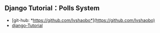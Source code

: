 Django Tutorial：Polls System
----------
* [git-hub: *https://github.com/lvshaobo*](https://github.com/lvshaobo)
* [django-Tutorial](https://docs.djangoproject.com/en/1.10/intro/)
